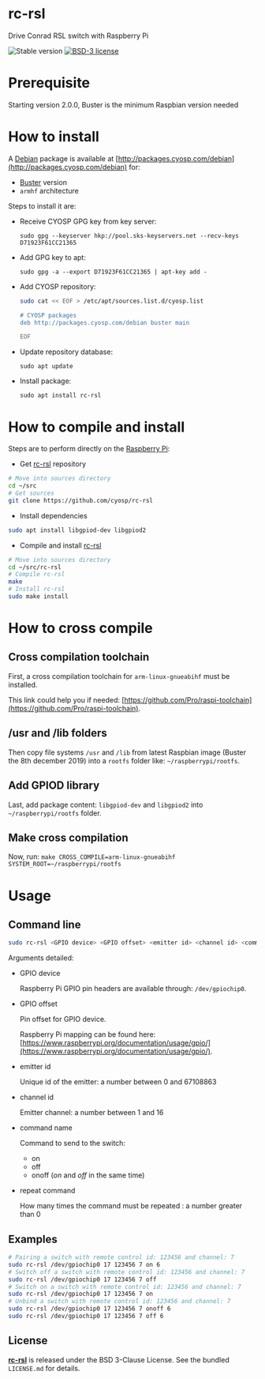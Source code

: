 # rc-rsl
Drive Conrad RSL switch with Raspberry Pi

![Stable version](https://img.shields.io/badge/stable-2.0.0-blue.svg)
[![BSD-3 license](https://img.shields.io/badge/license-BSD--3--Clause-428F7E.svg)](https://tldrlegal.com/license/bsd-3-clause-license-%28revised%29)

# Prerequisite

Starting version 2.0.0, Buster is the minimum Raspbian version needed 

# How to install

A [Debian](https://www.debian.org) package is available at [http://packages.cyosp.com/debian](http://packages.cyosp.com/debian) for:
 * [Buster](https://www.debian.org/releases/buster/) version
 * `armhf` architecture

Steps to install it are:

 * Receive CYOSP GPG key from key server:

    `sudo gpg --keyserver hkp://pool.sks-keyservers.net --recv-keys D71923F61CC21365`

 * Add GPG key to apt:

    `sudo gpg -a --export D71923F61CC21365 | apt-key add -`

 * Add CYOSP repository:

    ```bash
    sudo cat << EOF > /etc/apt/sources.list.d/cyosp.list

    # CYOSP packages
    deb http://packages.cyosp.com/debian buster main

    EOF
    ```

 * Update repository database:

    `sudo apt update`

 * Install package:
 
    `sudo apt install rc-rsl`

# How to compile and install

Steps are to perform directly on the [Raspberry Pi](https://www.raspberrypi.org/products/):

* Get [rc-rsl](https://github.com/cyosp/rc-rsl) repository
```bash
# Move into sources directory
cd ~/src
# Get sources
git clone https://github.com/cyosp/rc-rsl
```
* Install dependencies
```bash
sudo apt install libgpiod-dev libgpiod2
```
* Compile and install [rc-rsl](https://github.com/cyosp/rc-rsl)
```bash
# Move into sources directory
cd ~/src/rc-rsl
# Compile rc-rsl
make
# Install rc-rsl
sudo make install
```

# How to cross compile

## Cross compilation toolchain
First, a cross compilation toolchain for `arm-linux-gnueabihf` must be installed.

This link could help you if needed: [https://github.com/Pro/raspi-toolchain](https://github.com/Pro/raspi-toolchain).

## /usr and /lib folders
Then copy file systems `/usr` and `/lib` from latest Raspbian image (Buster the 8th december 2019) into a `rootfs` folder like: `~/raspberrypi/rootfs`.

## Add GPIOD library
Last, add package content: `libgpiod-dev` and `libgpiod2` into `~/raspberrypi/rootfs` folder.

## Make cross compilation
Now, run:
`make CROSS_COMPILE=arm-linux-gnueabihf SYSTEM_ROOT=~/raspberrypi/rootfs`

# Usage

## Command line

```bash
sudo rc-rsl <GPIO device> <GPIO offset> <emitter id> <channel id> <command name> [repeat command]
``` 

Arguments detailed:
 * GPIO device
 
    Raspberry Pi GPIO pin headers are available through: `/dev/gpiochip0`.
    
 * GPIO offset
 
    Pin offset for GPIO device.
    
    Raspberry Pi mapping can be found here: [https://www.raspberrypi.org/documentation/usage/gpio/](https://www.raspberrypi.org/documentation/usage/gpio/).

 * emitter id

	Unique id of the emitter: a number between 0 and 67108863
 * channel id

	Emitter channel: a number between 1 and 16
	
 * command name

	Command to send to the switch:
	* on
	* off
	* onoff (*on* and *off* in the same time)

 * repeat command

	How many times the command must be repeated : a number greater than 0

## Examples

```bash
# Pairing a switch with remote control id: 123456 and channel: 7
sudo rc-rsl /dev/gpiochip0 17 123456 7 on 6
# Switch off a switch with remote control id: 123456 and channel: 7
sudo rc-rsl /dev/gpiochip0 17 123456 7 off
# Switch on a switch with remote control id: 123456 and channel: 7
sudo rc-rsl /dev/gpiochip0 17 123456 7 on
# Unbind a switch with remote control id: 123456 and channel: 7
sudo rc-rsl /dev/gpiochip0 17 123456 7 onoff 6
sudo rc-rsl /dev/gpiochip0 17 123456 7 off 6
```
## License

**[rc-rsl](https://github.com/cyosp/rc-rsl)** is released under the BSD 3-Clause License. See the bundled `LICENSE.md` for details.